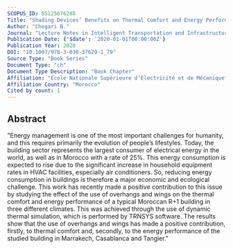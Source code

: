 ```yaml
---
SCOPUS_ID: 85125676288
Title: "Shading Devices’ Benefits on Thermal Comfort and Energy Performance of a Residential Building in Different Climates in Morocco"
Author: "Chegari B."
Journal: "Lecture Notes in Intelligent Transportation and Infrastructure"
Publication Date: {'$date': '2020-01-01T00:00:00Z'}
Publication Year: 2020
DOI: "10.1007/978-3-030-37629-1_79"
Source Type: "Book Series"
Document Type: "ch"
Document Type Description: "Book Chapter"
Affiliation: "École Nationale Supérieure d’Electricité et de Mécanique"
Affiliation Country: "Morocco"
Cited by count: 1
---
```


## Abstract
"Energy management is one of the most important challenges for humanity, and this requires primarily the evolution of people’s lifestyles. Today, the building sector represents the largest consumer of electrical energy in the world, as well as in Morocco with a rate of 25%. This energy consumption is expected to rise due to the significant increase in household equipment rates in HVAC facilities, especially air conditioners. So, reducing energy consumption in buildings is therefore a major economic and ecological challenge. This work has recently made a positive contribution to this issue by studying the effect of the use of overhangs and wings on the thermal comfort and energy performance of a typical Moroccan R+1 building in three different climates. This was achieved through the use of dynamic thermal simulation, which is performed by TRNSYS software. The results show that the use of overhangs and wings has made a positive contribution, firstly, to thermal comfort and, secondly, to the energy performance of the studied building in Marrakech, Casablanca and Tangier."
